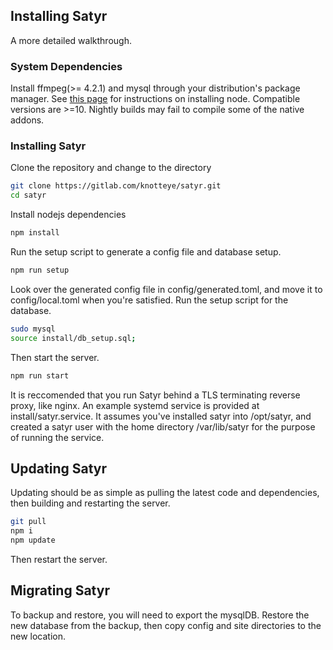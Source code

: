 ## Installing Satyr
A more detailed walkthrough.

### System Dependencies
Install ffmpeg(>= 4.2.1) and mysql through your distribution's package manager.
See [this page](https://nodejs.org/en/download/package-manager/) for instructions on installing node. Compatible versions are >=10. Nightly builds may fail to compile some of the native addons.

### Installing Satyr
Clone the repository and change to the directory
```bash
git clone https://gitlab.com/knotteye/satyr.git
cd satyr
```
Install nodejs dependencies
```bash
npm install
```
Run the setup script to generate a config file and database setup.
```bash
npm run setup
```
Look over the generated config file in config/generated.toml, and move it to config/local.toml when you're satisfied.
Run the setup script for the database.
```bash
sudo mysql
source install/db_setup.sql;
```
Then start the server.
```bash
npm run start
```

It is reccomended that you run Satyr behind a TLS terminating reverse proxy, like nginx.
An example systemd service is provided at install/satyr.service. It assumes you've installed satyr into /opt/satyr, and created a satyr user with the home directory /var/lib/satyr for the purpose of running the service.

## Updating Satyr
Updating should be as simple as pulling the latest code and dependencies, then building and restarting the server.

```bash
git pull
npm i
npm update
```

Then restart the server.

## Migrating Satyr
To backup and restore, you will need to export the mysqlDB. Restore the new database from the backup, then copy config and site directories to the new location.